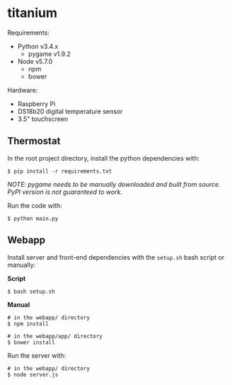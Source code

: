 # titanium

Requirements:
- Python v3.4.x
  - pygame v1.9.2
- Node v5.7.0
  - npm
  - bower

Hardware:
- Raspberry Pi
- DS18b20 digital temperature sensor
- 3.5" touchscreen

## Thermostat
In the root project directory, install the python dependencies with:
```
$ pip install -r requirements.txt
```
*NOTE: pygame needs to be manually downloaded and built from source. PyPI version is not guaranteed to work.*

Run the code with:
```
$ python main.py
```

## Webapp
Install server and front-end dependencies with the `setup.sh` bash script or manually:

**Script**
```
$ bash setup.sh
```

**Manual**
```
# in the webapp/ directory
$ npm install
```

```
# in the webapp/app/ directory
$ bower install
```

Run the server with:
```
# in the webapp/ directory
$ node server.js
```
